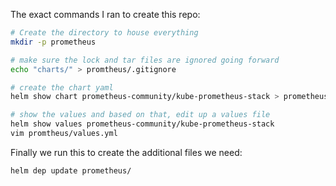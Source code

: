 The exact commands I ran to create this repo:

```bash
# Create the directory to house everything
mkdir -p prometheus

# make sure the lock and tar files are ignored going forward
echo "charts/" > promtheus/.gitignore

# create the chart yaml
helm show chart prometheus-community/kube-prometheus-stack > prometheus/Chart.yaml

# show the values and based on that, edit up a values file
helm show values prometheus-community/kube-prometheus-stack
vim promtheus/values.yml
```

Finally we run this to create the additional files we need:
```bash
helm dep update prometheus/
```
